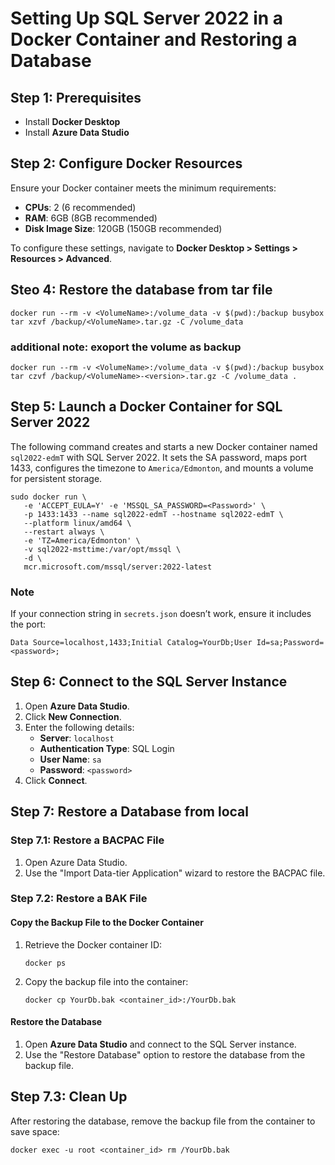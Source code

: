 # Setting Up SQL Server 2022 in a Docker Container and Restoring a Database

## Step 1: Prerequisites
- Install **Docker Desktop**
- Install **Azure Data Studio**

## Step 2: Configure Docker Resources
Ensure your Docker container meets the minimum requirements:
- **CPUs**: 2 (6 recommended)
- **RAM**: 6GB (8GB recommended)
- **Disk Image Size**: 120GB (150GB recommended)

To configure these settings, navigate to **Docker Desktop > Settings > Resources > Advanced**.

## Steo 4: Restore the database from tar file
```shell
docker run --rm -v <VolumeName>:/volume_data -v $(pwd):/backup busybox tar xzvf /backup/<VolumeName>.tar.gz -C /volume_data
```
### additional note: exoport the volume as backup
```shell
docker run --rm -v <VolumeName>:/volume_data -v $(pwd):/backup busybox tar czvf /backup/<VolumeName>-<version>.tar.gz -C /volume_data .
```


## Step 5: Launch a Docker Container for SQL Server 2022
The following command creates and starts a new Docker container named `sql2022-edmT` with SQL Server 2022. It sets the SA password, maps port 1433, configures the timezone to `America/Edmonton`, and mounts a volume for persistent storage.

```shell
sudo docker run \
   -e 'ACCEPT_EULA=Y' -e 'MSSQL_SA_PASSWORD=<Password>' \
   -p 1433:1433 --name sql2022-edmT --hostname sql2022-edmT \
   --platform linux/amd64 \
   --restart always \
   -e 'TZ=America/Edmonton' \
   -v sql2022-msttime:/var/opt/mssql \
   -d \
   mcr.microsoft.com/mssql/server:2022-latest
```

### Note
If your connection string in `secrets.json` doesn’t work, ensure it includes the port:
```
Data Source=localhost,1433;Initial Catalog=YourDb;User Id=sa;Password=<password>;
```

## Step 6: Connect to the SQL Server Instance
1. Open **Azure Data Studio**.
2. Click **New Connection**.
3. Enter the following details:
   - **Server**: `localhost`
   - **Authentication Type**: SQL Login
   - **User Name**: `sa`
   - **Password**: `<password>`
4. Click **Connect**.

## Step 7: Restore a Database from local

### Step 7.1: Restore a BACPAC File
1. Open Azure Data Studio.
2. Use the "Import Data-tier Application" wizard to restore the BACPAC file.

### Step 7.2: Restore a BAK File
#### Copy the Backup File to the Docker Container
1. Retrieve the Docker container ID:
   ```shell
   docker ps
   ```
2. Copy the backup file into the container:
   ```shell
   docker cp YourDb.bak <container_id>:/YourDb.bak
   ```

#### Restore the Database
1. Open **Azure Data Studio** and connect to the SQL Server instance.
2. Use the "Restore Database" option to restore the database from the backup file.

## Step 7.3: Clean Up
After restoring the database, remove the backup file from the container to save space:
```shell
docker exec -u root <container_id> rm /YourDb.bak
```
